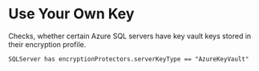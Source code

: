# Use Your Own Key

Checks, whether certain Azure SQL servers have key vault keys stored in their encryption profile.

```ccl
SQLServer has encryptionProtectors.serverKeyType == "AzureKeyVault"
```
